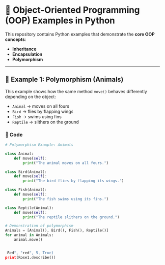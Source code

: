 
# 🌟 Object-Oriented Programming (OOP) Examples in Python

This repository contains Python examples that demonstrate the **core OOP concepts**:

- **Inheritance**
- **Encapsulation**
- **Polymorphism**

---

## 🐾 Example 1: Polymorphism (Animals)

This example shows how the same method `move()` behaves differently depending on the object:

- `Animal` → moves on all fours  
- `Bird` → flies by flapping wings  
- `Fish` → swims using fins  
- `Reptile` → slithers on the ground


### 📌 Code
```python
# Polymorphism Example: Animals

class Animal:
    def move(self):
        print("The animal moves on all fours.")

class Bird(Animal):
    def move(self):
        print("The bird flies by flapping its wings.")

class Fish(Animal):
    def move(self):
        print("The fish swims using its fins.")

class Reptile(Animal):
    def move(self):
        print("The reptile slithers on the ground.")

# Demonstration of polymorphism
Animals = [Animal(), Bird(), Fish(), Reptile()]
for animal in Animals:
    animal.move()


 Red", "red", 5, True)
print(Rose1.describe())


